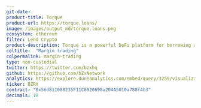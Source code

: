 ```yaml
---
git-date:
product-title: Torque
product-url: https://torque.loans/
image: /images/output_md/torque.loans.png
ecosystem: ethereum
filter: Lend Crypto
product-description: Torque is a powerful DeFi platform for borrowing assets with indefinite-term loans and fixed interest rates.
coltitle:  "Margin trading"
colpermalink: margin-trading
type: non-custodial
twitter: https://twitter.com/bzxhq
github: https://github.com/bZxNetwork
analytics: https://explore.duneanalytics.com/embed/query/3259/visualization/6292?api_key=P8W1yw4l7Woe2aHEUqXKNK6VSpUdOAvciRwt5tta
ticker: BZRX
contract: "0x56d811088235F11C8920698a204A5010a788f4b3"
decimals: 18
---
```

